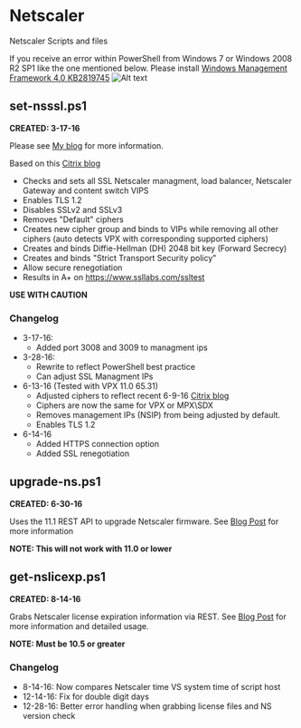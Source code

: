 # Netscaler
Netscaler Scripts and files

If you receive an error within PowerShell from Windows 7 or Windows 2008 R2 SP1 like the one mentioned below.  Please install [Windows Management Framework 4.0 KB2819745](https://www.microsoft.com/en-us/download/details.aspx?id=40855)
![Alt text](https://github.com/ryancbutler/Citrix/blob/images/images/ns-resterror.png?raw=true)

## set-nsssl.ps1 
**CREATED: 3-17-16**

Please see [My blog](http://techdrabble.com/citrix/16-getting-an-a-for-netscaler-from-ssllabs-com) for more information.

Based on this [Citrix blog](https://www.citrix.com/blogs/2015/05/22/scoring-an-a-at-ssllabs-com-with-citrix-netscaler-the-sequel)
- Checks and sets all SSL Netscaler managment, load balancer, Netscaler Gateway and content switch VIPS
- Enables TLS 1.2
- Disables SSLv2 and SSLv3
- Removes "Default" ciphers
- Creates new cipher group and binds to VIPs while removing all other ciphers (auto detects VPX with corresponding supported ciphers)
- Creates and binds Diffie-Hellman (DH) 2048 bit key (Forward Secrecy)
- Creates and binds "Strict Transport Security policy"
- Allow secure renegotiation
- Results in A+ on https://www.ssllabs.com/ssltest

**USE WITH CAUTION**
### Changelog
- 3-17-16: 
    - Added port 3008 and 3009 to managment ips
- 3-28-16: 
    - Rewrite to reflect PowerShell best practice
    - Can adjust SSL Managment IPs
- 6-13-16 (Tested with VPX 11.0 65.31)
    - Adjusted ciphers to reflect recent 6-9-16 [Citrix blog](https://www.citrix.com/blogs/2016/06/09/scoring-an-a-at-ssllabs-com-with-citrix-netscaler-2016-update) 
    - Ciphers are now the same for VPX or MPX\SDX
    - Removes management IPs (NSIP) from being adjusted by default.
    - Enables TLS 1.2
- 6-14-16
    - Added HTTPS connection option
    - Added SSL renegotiation 

## upgrade-ns.ps1
**CREATED: 6-30-16**

Uses the 11.1 REST API to upgrade Netscaler firmware. See [Blog Post](http://techdrabble.com/citrix/20-upgrade-netscaler-via-rest-api-install-command) for more information

**NOTE: This will not work with 11.0 or lower**

## get-nslicexp.ps1
**CREATED: 8-14-16**

Grabs Netscaler license expiration information via REST.  See [Blog Post](http://www.techdrabble.com/citrix/netscaler/23-check-netscaler-license-expiration-information-quickly-via-powershell) for more information and detailed usage.

**NOTE: Must be 10.5 or greater**

### Changelog
- 8-14-16: Now compares Netscaler time VS system time of script host
- 12-14-16: Fix for double digit days
- 12-28-16: Better error handling when grabbing license files and NS version check
